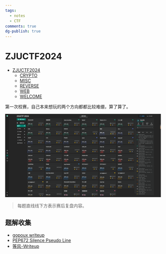 ```yaml
---
tags:
  - notes
  - CTF
comments: true
dg-publish: true
---
```

# ZJUCTF2024


- [ZJUCTF2024](https://ctf.zjusec.com/games/4/challenges)
    - [CRYPTO](CRYPTO.md)
    - [MISC](MISC.md)
    - [REVERSE](REVERSE.md)
    - [WEB](WEB.md)
    - [WELCOME](WELCOME.md)

第一次校赛，自己本来想玩的两个方向都都比较难绷，算了算了。

![](attachments/d92363d084ac4da66d9f8502727f8d5.png)

> 每题直线线下方表示赛后复盘内容。
 
## 题解收集

- [gopoux writeup](https://note.gopoux.cc/ctf/writeups/zjuctf2024)
-  [PEP672 Silence Pseudo Line](https://alpha.xecades.xyz/note/ctf/game/zjuctf2024)
- [等风-Writeup](attachments/等风-Writeup.pdf)